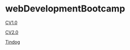 # webDevelopmentBootcamp

[CV1.0](https://lalo1898jr.github.io/webDevelopmentBootcamp/HTML-PersonalSite/index.html)

[CV2.0](https://lalo1898jr.github.io/webDevelopmentBootcamp/CSS-MySite/index.html)

[Tindog](https://lalo1898jr.github.io/webDevelopmentBootcamp/Bootstrap-installation/TinDog-Start-master/index.html)
